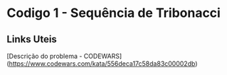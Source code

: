 # Codigo 1 - Sequência de Tribonacci 

## Links Uteis
[Descrição do problema - CODEWARS] (https://www.codewars.com/kata/556deca17c58da83c00002db)


